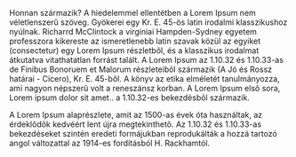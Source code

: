 Honnan származik?
A hiedelemmel ellentétben a Lorem Ipsum nem véletlenszerû szöveg. Gyökerei egy Kr. E. 45-ös latin irodalmi klasszikushoz nyúlnak. Richarrd McClintock a virginiai Hampden-Sydney egyetem professzora kikereste az ismeretlenebb latin szavak közül az egyiket (consectetur) egy Lorem Ipsum részletbõl, és a klasszikus irodalmat átkutatva vitathatatlan forrást talált. A Lorem Ipsum az 1.10.32 és 1.10.33-as de Finibus Bonoruem et Malorum részleteibõl származik (A Jó és Rossz határai - Cicero), Kr. E. 45-bõl. A könyv az etika elméletét tanulmányozza, ami nagyon népszerû volt a reneszánsz korban. A Lorem Ipsum elsõ sora, Lorem ipsum dolor sit amet.. a 1.10.32-es bekezdésbõl származik.

A Lorem Ipsum alaprészlete, amit az 1500-as évek óta használtak, az érdeklõdõk kedvéért lent újra megtekinthetõ. Az 1.10.32 és 1.10.33-as bekezdéseket szintén eredeti formájukban reprodukálták a hozzá tartozó angol változattal az 1914-es fordításból H. Rackhamtól.